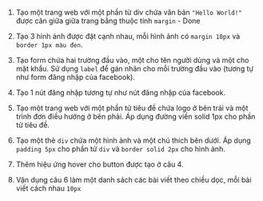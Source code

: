 1. Tạo một trang web với một phần tử div chứa văn bản `"Hello World!"` được căn giữa giữa trang bằng thuộc tính `margin` - Done

2. Tạo 3 hình ảnh được đặt cạnh nhau, mỗi hình ảnh có `margin 10px` và `border 1px màu đen`.

3. Tạo form chứa hai trường đầu vào, một cho tên người dùng và một cho mật khẩu. Sử dụng `label` để gán nhãn cho mỗi trường đầu vào (tương tự như form đăng nhập của facebook).

4. Tạo 1 nút đăng nhập tương tự như nút đăng nhập của facebook.

5. Tạo một trang web với một phần tử tiêu đề chứa logo ở bên trái và một trình đơn điều hướng ở bên phải. Áp dụng đường viền solid 1px cho phần tử tiêu đề.

6. Tạo một thẻ `div` chứa một hình ảnh và một chú thích bên dưới. Áp dụng `padding 5px` cho phần tử `div` và `border solid 2px` cho hình ảnh.

7. Thêm hiệu ứng hover cho button được tạo ở câu 4.

8. Vận dụng câu 6 làm một danh sách các bài viết theo chiều dọc, mỗi bài viết cách nhau `10px`

